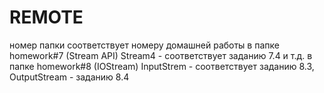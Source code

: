 # REMOTE
номер папки соответствует номеру домашней работы
в папке homework#7 (Stream API) Stream4 - соответствует заданию 7.4 и т.д.
в папке homework#8 (IOStream) InputStrem - соответствует заданию 8.3, OutputStream - заданию 8.4
